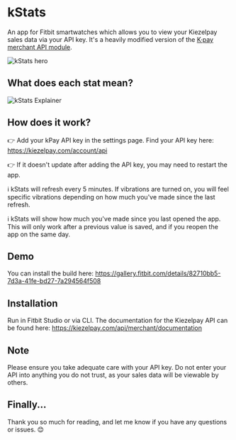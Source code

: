 # kStats

An app for Fitbit smartwatches which allows you to view your Kiezelpay sales data via your API key. It's a heavily modified version of the [K·pay merchant API module](https://github.com/KiezelPay/fitbit_kpay_merchant_api).

![kStats hero](https://reno.watch/kStats.jpg)

## What does each stat mean?

![kStats Explainer](https://reno.watch/kStats-explainer.png)

## How does it work?

👉 Add your kPay API key in the settings page. Find your API key here: https://kiezelpay.com/account/api

👉 If it doesn't update after adding the API key, you may need to restart the app.

ℹ️ kStats will refresh every 5 minutes. If vibrations are turned on, you will feel specific vibrations depending on how much you've made since the last refresh.

ℹ️ kStats will show how much you've made since you last opened the app. This will only work after a previous value is saved, and if you reopen the app on the same day.  

## Demo

You can install the build here: https://gallery.fitbit.com/details/82710bb5-7d3a-41fe-bd27-7a294564f508

## Installation

Run in Fitbit Studio or via CLI. The documentation for the Kiezelpay API can be found here: https://kiezelpay.com/api/merchant/documentation

## Note

Please ensure you take adequate care with your API key. Do not enter your API into anything you do not trust, as your sales data will be viewable by others.

## Finally...

Thank you so much for reading, and let me know if you have any questions or issues. 😊
